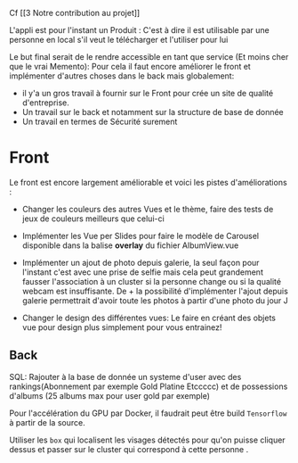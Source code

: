 Cf [[3 Notre contribution au projet]]

L'appli est pour l'instant un Produit : C'est à dire il est utilisable par une personne en local s'il veut le télécharger et l'utiliser pour lui

Le but final serait de le rendre accessible en tant que service (Et moins cher que le vrai Memento): Pour cela il faut encore améliorer le front et implémenter d'autres choses dans le back mais globalement:
- il y'a un gros travail à fournir sur le Front pour crée un site de qualité d'entreprise. 
- Un travail sur le back et notamment sur la structure de base de donnée
- Un travail en termes de Sécurité surement 
# Front 

Le front est encore largement améliorable et voici les pistes d'améliorations :

- Changer les couleurs des autres Vues et le thème, faire des tests de jeux de couleurs meilleurs que celui-ci

- Implémenter les Vue per Slides pour faire le modèle de Carousel disponible dans la balise 
**overlay** du fichier AlbumView.vue

- Implémenter un ajout de photo depuis galerie, la seul façon pour l'instant c'est avec une prise de selfie mais cela peut grandement fausser l'association à un cluster si la personne change ou si la qualité webcam est insuffisante.
De + la possibilité d'implémenter l'ajout depuis galerie permettrait d'avoir toute les photos à partir d'une photo du jour J

- Changer le design des différentes vues: Le faire en créant des objets vue pour design plus simplement pour vous entrainez!

## Back

SQL:
Rajouter à la base de donnée un systeme d'user avec des rankings(Abonnement par exemple Gold Platine Etccccc) et de possessions d'albums (25 albums max pour user gold par exemple)

Pour l'accélération du GPU par Docker, il faudrait peut être build `Tensorflow` à partir de la source.

Utiliser les `box` qui localisent les visages détectés pour qu'on puisse cliquer dessus et passer sur le cluster qui correspond à cette personne .